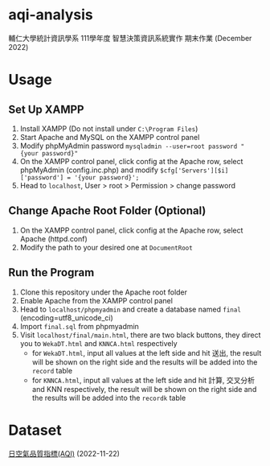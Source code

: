 # aqi-analysis
輔仁大學統計資訊學系 111學年度 智慧決策資訊系統實作 期末作業 (December 2022)

# Usage
## Set Up XAMPP
1. Install XAMPP (Do not install under `C:\Program Files`)
2. Start Apache and MySQL on the XAMPP control panel
3. Modify phpMyAdmin password `mysqladmin --user=root password "{your password}"`
4. On the XAMPP control panel, click config at the Apache row, select phpMyAdmin (config.inc.php) and modify `$cfg['Servers'][$i]['password'] = '{your password}';`
5. Head to `localhost`, User > root > Permission > change password

## Change Apache Root Folder (Optional)
1. On the XAMPP control panel, click config at the Apache row, select Apache (httpd.conf)
2. Modify the path to your desired one at `DocumentRoot`

## Run the Program
1. Clone this repository under the Apache root folder
2. Enable Apache from the XAMPP control panel
3. Head to `localhost/phpmyadmin` and create a database named `final` (encoding=utf8_unicode_ci)
4. Import `final.sql` from phpmyadmin
5. Visit `localhost/final/main.html`, there are two black buttons, they direct you to `WekaDT.html` and `KNNCA.html` respectively
    - for `WekaDT.html`, input all values at the left side and hit 送出, the result will be shown on the right side and the results will be added into the `record` table 
    - for `KNNCA.html`, input all values at the left side and hit 計算, 交叉分析 and KNN respectively, the result will be shown on the right side and the results will be added into the `recordk` table

# Dataset
[日空氣品質指標(AQI)](https://data.gov.tw/dataset/40507) (2022-11-22)
